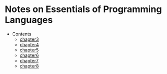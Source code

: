 Notes on Essentials of Programming Languages
============================================

- Contents
  - [chapter3](ch03/README.md)
  - [chapter4](ch04/README.md)
  - [chapter5](ch05/README.md)
  - [chapter6](ch06/README.md)
  - [chapter7](ch07/README.md)
  - [chapter8](ch08/README.md)
